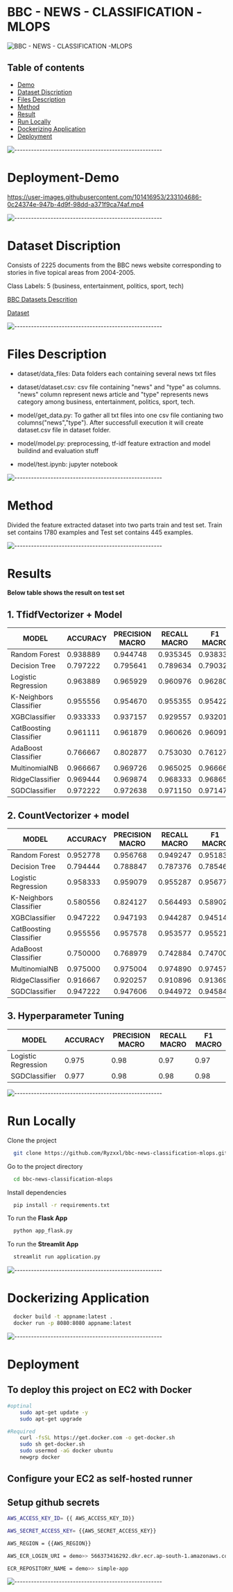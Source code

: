 # BBC - NEWS - CLASSIFICATION -MLOPS
![BBC - NEWS - CLASSIFICATION -MLOPS](https://socialify.git.ci/Ryzxxl/bbc-news-classification-mlops/image?description=1&descriptionEditable=&font=Source%20Code%20Pro&forks=1&issues=1&language=1&name=1&owner=1&pattern=Floating%20Cogs&pulls=1&stargazers=1&theme=Dark)

## Table of contents

* [Demo](#Demo)
* [Dataset Discription](#Dataset-Discription)
* [Files Description](#Files-Description)
* [Method](#Method)
* [Result](#Result)
* [Run Locally](#Run-Locally)
* [Dockerizing Application](#Dockerizing-Application)
* [Deployment](#Deployment)

![-----------------------------------------------------](https://raw.githubusercontent.com/andreasbm/readme/master/assets/lines/rainbow.png)

# Deployment-Demo



https://user-images.githubusercontent.com/101416953/233104686-0c24374e-947b-4d9f-98dd-a371f9ca74af.mp4


![-----------------------------------------------------](https://raw.githubusercontent.com/andreasbm/readme/master/assets/lines/rainbow.png)

# Dataset Discription

Consists of 2225 documents from the BBC news website corresponding to stories in five topical areas from 2004-2005.

Class Labels: 5 (business, entertainment, politics, sport, tech)

[BBC Datasets Descrition](http://mlg.ucd.ie/datasets/bbc.html) 

[Dataset](http://mlg.ucd.ie/files/datasets/bbc-fulltext.zip)

![-----------------------------------------------------](https://raw.githubusercontent.com/andreasbm/readme/master/assets/lines/rainbow.png)

# Files Description
* dataset/data_files: Data folders each containing several news txt files

* dataset/dataset.csv: csv file containing "news" and "type" as columns. "news" column represent news article and "type" represents news category among business, entertainment, politics, sport, tech.

* model/get_data.py: To gather all txt files into one csv file contianing two columns("news","type"). After successfull execution it will create dataset.csv file in dataset folder. 

* model/model.py: preprocessing, tf-idf feature extraction and model buildind and evaluation stuff

* model/test.ipynb: jupyter notebook 

![-----------------------------------------------------](https://raw.githubusercontent.com/andreasbm/readme/master/assets/lines/rainbow.png)

# Method

Divided the feature extracted dataset into two parts train and test set. Train set contains 1780 examples and Test set contains 445 examples. 

![-----------------------------------------------------](https://raw.githubusercontent.com/andreasbm/readme/master/assets/lines/rainbow.png)

# Results

**Below table shows the result on test set**

## 1. TfidfVectorizer + Model

| **MODEL**              | **ACCURACY** | **PRECISION MACRO** | **RECALL MACRO** | **F1 MACRO** |
|------------------------|----------|-----------|--------------|----------|
| Random Forest          | 0.938889 | 0.944748  | 0.935345     | 0.938332 |
| Decision Tree          | 0.797222 | 0.795641  | 0.789634     | 0.790323 |
| Logistic Regression    | 0.963889 | 0.965929  | 0.960976     | 0.962801 |
| K-Neighbors Classifier | 0.955556 | 0.954670  | 0.955355     | 0.954221 |
| XGBClassifier          | 0.933333 | 0.937157  | 0.929557     | 0.932015 |
| CatBoosting Classifier | 0.961111 | 0.961879  | 0.960626     | 0.960915 |
| AdaBoost Classifier    | 0.766667 | 0.802877  | 0.753030     | 0.761275 |
| MultinomialNB          | 0.966667 | 0.969726  | 0.965025     | 0.966665 |
| RidgeClassifier        | 0.969444 | 0.969874  | 0.968333     | 0.968658 |
| SGDClassifier          | 0.972222 | 0.972638  | 0.971150     | 0.971473 |

## 2. CountVectorizer + model

| **MODEL**              | **ACCURACY** | **PRECISION MACRO** | **RECALL MACRO** | **F1 MACRO** |
|------------------------|----------|-----------------|--------------|----------|
| Random Forest          | 0.952778 | 0.956768        | 0.949247     | 0.951832 |
| Decision Tree          | 0.794444 | 0.788847        | 0.787376     | 0.785466 |
| Logistic Regression    | 0.958333 | 0.959079        | 0.955287     | 0.956771 |
| K-Neighbors Classifier | 0.580556 | 0.824127        | 0.564493     | 0.589024 |
| XGBClassifier          | 0.947222 | 0.947193        | 0.944287     | 0.945144 |
| CatBoosting Classifier | 0.955556 | 0.957578        | 0.953577     | 0.955211 |
| AdaBoost Classifier    | 0.750000 | 0.768979        | 0.742884     | 0.747008 |
| MultinomialNB          | 0.975000 | 0.975004        | 0.974890     | 0.974578 |
| RidgeClassifier        | 0.916667 | 0.920257        | 0.910896     | 0.913691 |
| SGDClassifier          | 0.947222 | 0.947606        | 0.944972     | 0.945842 |

## 3. Hyperparameter Tuning 

| MODEL                  | ACCURACY | PRECISION MACRO | RECALL MACRO | F1 MACRO |
|------------------------|----------|-----------------|--------------|----------|
| Logistic Regression    | 0.975    | 0.98            | 0.97         | 0.97     |
| SGDClassifier          | 0.977    | 0.98            | 0.98         | 0.98     |

![-----------------------------------------------------](https://raw.githubusercontent.com/andreasbm/readme/master/assets/lines/rainbow.png)

# Run Locally

Clone the project

```bash
  git clone https://github.com/Ryzxxl/bbc-news-classification-mlops.git
```

Go to the project directory

```bash
  cd bbc-news-classification-mlops
```

Install dependencies

```bash
  pip install -r requirements.txt
```

To run the **Flask App**
```bash
  python app_flask.py
```
To run the **Streamlit App**
```bash
  streamlit run application.py
```
![-----------------------------------------------------](https://raw.githubusercontent.com/andreasbm/readme/master/assets/lines/rainbow.png)

# Dockerizing Application

```bash
  docker build -t appname:latest .
  docker run -p 8080:8080 appname:latest
```
![-----------------------------------------------------](https://raw.githubusercontent.com/andreasbm/readme/master/assets/lines/rainbow.png)

# Deployment

## To deploy this project on EC2 with Docker

```bash
#optinal
    sudo apt-get update -y 
    sudo apt-get upgrade 

#Required
    curl -fsSL https://get.docker.com -o get-docker.sh
    sudo sh get-docker.sh
    sudo usermod -aG docker ubuntu
    newgrp docker

```
## Configure your EC2 as self-hosted runner

## Setup github secrets
```bash
AWS_ACCESS_KEY_ID= {{ AWS_ACCESS_KEY_ID}}

AWS_SECRET_ACCESS_KEY= {{AWS_SECRET_ACCESS_KEY}}

AWS_REGION = {{AWS_REGION}}

AWS_ECR_LOGIN_URI = demo>> 566373416292.dkr.ecr.ap-south-1.amazonaws.com

ECR_REPOSITORY_NAME = demo>> simple-app
```
![-----------------------------------------------------](https://raw.githubusercontent.com/andreasbm/readme/master/assets/lines/rainbow.png)
